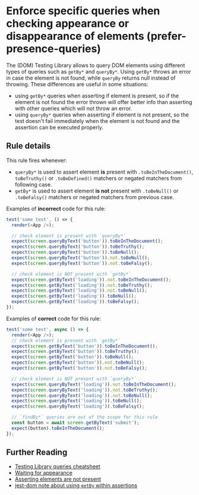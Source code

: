 # Enforce specific queries when checking appearance or disappearance of elements (prefer-presence-queries)

The (DOM) Testing Library allows to query DOM elements using different types of queries such as `getBy*` and `queryBy*`. Using `getBy*` throws an error in case the element is not found, while `queryBy` returns null instead of throwing. These differences are useful in some situations:

- using `getBy*` queries when asserting if element is present, so if the element is not found the error thrown will offer better info than asserting with other queries which will not throw an error.
- using `queryBy*` queries when asserting if element is not present, so the test doesn't fail immediately when the element is not found and the assertion can be executed properly.

## Rule details

This rule fires whenever:

- `queryBy*` is used to assert element **is** present with `.toBeInTheDocument()`, `toBeTruthy()` or `.toBeDefined()` matchers or negated matchers from following case.
- `getBy*` is used to assert element **is not** present with `.toBeNull()` or `.toBeFalsy()` matchers or negated matchers from previous case.

Examples of **incorrect** code for this rule:

```js
test('some test', () => {
  render(<App />);

  // check element is present with `queryBy*`
  expect(screen.queryByText('button')).toBeInTheDocument();
  expect(screen.queryByText('button')).toBeTruthy();
  expect(screen.queryByText('button')).toBeNull();
  expect(screen.queryByText('button')).not.toBeNull();
  expect(screen.queryByText('button')).not.toBeFalsy();

  // check element is NOT present with `getBy*`
  expect(screen.getByText('loading')).not.toBeInTheDocument();
  expect(screen.getByText('loading')).not.toBeTruthy();
  expect(screen.getByText('loading')).not.toBeNull();
  expect(screen.getByText('loading')).toBeNull();
  expect(screen.getByText('loading')).toBeFalsy();
});
```

Examples of **correct** code for this rule:

```js
test('some test', async () => {
  render(<App />);
  // check element is present with `getBy*`
  expect(screen.getByText('button')).toBeInTheDocument();
  expect(screen.getByText('button')).toBeTruthy();
  expect(screen.getByText('button')).toBeNull();
  expect(screen.getByText('button')).not.toBeNull();
  expect(screen.getByText('button')).not.toBeFalsy();

  // check element is NOT present with `queryBy*`
  expect(screen.queryByText('loading')).not.toBeInTheDocument();
  expect(screen.queryByText('loading')).not.toBeTruthy();
  expect(screen.queryByText('loading')).not.toBeNull();
  expect(screen.queryByText('loading')).toBeNull();
  expect(screen.queryByText('loading')).toBeFalsy();

  // `findBy*` queries are out of the scope for this rule
  const button = await screen.getByText('submit');
  expect(button).toBeInTheDocument();
});
```

## Further Reading

- [Testing Library queries cheatsheet](https://testing-library.com/docs/dom-testing-library/cheatsheet#queries)
- [Waiting for appearance](https://testing-library.com/docs/guide-disappearance#waiting-for-appearance)
- [Asserting elements are not present](https://testing-library.com/docs/guide-disappearance#asserting-elements-are-not-present)
- [jest-dom note about using `getBy` within assertions](https://testing-library.com/docs/ecosystem-jest-dom)
